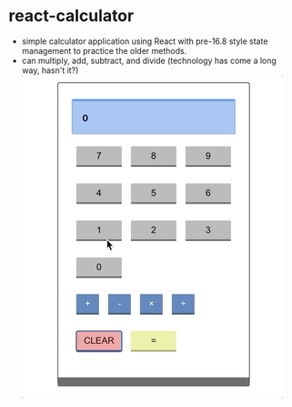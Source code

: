 # react-calculator
- simple calculator application using React with pre-16.8 style state management to practice the older methods. 
- can multiply, add, subtract, and divide (technology has come a long way, hasn't it?)
![Screenshot](README-resources/demo.gif)